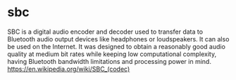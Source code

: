 # sbc
SBC is a digital audio encoder and decoder used to transfer data to Bluetooth audio output devices like headphones or loudspeakers. It can also be used on the Internet. It was designed to obtain a reasonably good audio quality at medium bit rates while keeping low computational complexity, having Bluetooth bandwidth limitations and processing power in mind.
https://en.wikipedia.org/wiki/SBC_(codec)
